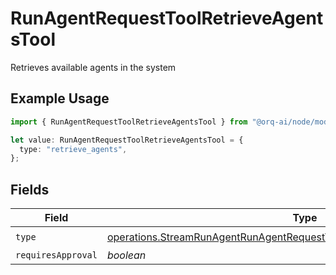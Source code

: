 # RunAgentRequestToolRetrieveAgentsTool

Retrieves available agents in the system

## Example Usage

```typescript
import { RunAgentRequestToolRetrieveAgentsTool } from "@orq-ai/node/models/operations";

let value: RunAgentRequestToolRetrieveAgentsTool = {
  type: "retrieve_agents",
};
```

## Fields

| Field                                                                                                                                                                | Type                                                                                                                                                                 | Required                                                                                                                                                             | Description                                                                                                                                                          |
| -------------------------------------------------------------------------------------------------------------------------------------------------------------------- | -------------------------------------------------------------------------------------------------------------------------------------------------------------------- | -------------------------------------------------------------------------------------------------------------------------------------------------------------------- | -------------------------------------------------------------------------------------------------------------------------------------------------------------------- |
| `type`                                                                                                                                                               | [operations.StreamRunAgentRunAgentRequestToolAgentsRequestRequestBodyType](../../models/operations/streamrunagentrunagentrequesttoolagentsrequestrequestbodytype.md) | :heavy_check_mark:                                                                                                                                                   | N/A                                                                                                                                                                  |
| `requiresApproval`                                                                                                                                                   | *boolean*                                                                                                                                                            | :heavy_minus_sign:                                                                                                                                                   | N/A                                                                                                                                                                  |